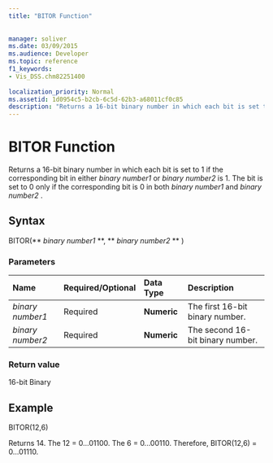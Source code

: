 ```yaml
---
title: "BITOR Function"
 
 
manager: soliver
ms.date: 03/09/2015
ms.audience: Developer
ms.topic: reference
f1_keywords:
- Vis_DSS.chm82251400
 
localization_priority: Normal
ms.assetid: 1d0954c5-b2cb-6c5d-62b3-a68011cf0c85
description: "Returns a 16-bit binary number in which each bit is set to 1 if the corresponding bit in either binary number1 or binary number2 is 1. The bit is set to 0 only if the corresponding bit is 0 in both binary number1 and binary number2 ."
---
```


# BITOR Function

Returns a 16-bit binary number in which each bit is set to 1 if the corresponding bit in either  *binary number1*  or  *binary number2*  is 1. The bit is set to 0 only if the corresponding bit is 0 in both  *binary number1*  and  *binary number2*  . 
  
## Syntax

BITOR(** *binary number1* **, ** *binary number2* ** ) 
  
### Parameters

|**Name**|**Required/Optional**|**Data Type**|**Description**|
|:-----|:-----|:-----|:-----|
| _binary number1_ <br/> |Required  <br/> |**Numeric** <br/> |The first 16-bit binary number.  <br/> |
| _binary number2_ <br/> |Required  <br/> |**Numeric** <br/> |The second 16-bit binary number.  <br/> |
   
### Return value

16-bit Binary
  
## Example

BITOR(12,6)
  
Returns 14. The 12 = 0...01100. The 6 = 0...00110. Therefore, BITOR(12,6) = 0...01110.
  

